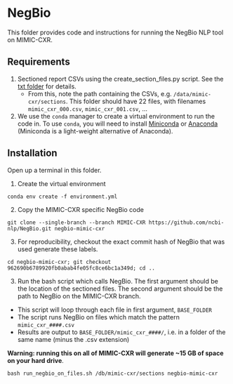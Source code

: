 # NegBio

This folder provides code and instructions for running the NegBio NLP tool on MIMIC-CXR.

## Requirements

1. Sectioned report CSVs using the create_section_files.py script. See the [txt folder](/txt/) for details.
    * From this, note the path containing the CSVs, e.g. `/data/mimic-cxr/sections`. This folder should have 22 files, with filenames `mimic_cxr_000.csv`, `mimic_cxr_001.csv`, ...
2. We use the `conda` manager to create a virtual environment to run the code in. To use `conda`, you will need to install [Miniconda](https://docs.conda.io/en/latest/miniconda.html) or [Anaconda](https://www.anaconda.com/) (Miniconda is a light-weight alternative of Anaconda).

## Installation

Open up a terminal in this folder.

1. Create the virtual environment

`conda env create -f environment.yml`

2. Copy the MIMIC-CXR specific NegBio code

`git clone --single-branch --branch MIMIC-CXR https://github.com/ncbi-nlp/NegBio.git negbio-mimic-cxr`

3. For reproducibility, checkout the exact commit hash of NegBio that was used generate these labels.

`cd negbio-mimic-cxr; git checkout 962690b6789920fb0abab4fe05fc8ce6bc1a349d; cd ..`

3. Run the bash script which calls NegBio. The first argument should be the location of the sectioned files. The second argument should be the path to NegBio on the MIMIC-CXR branch.
  * This script will loop through each file in first argument, `BASE_FOLDER`
  * The script runs NegBio on files which match the pattern `mimic_cxr_####.csv`
  * Results are output to `BASE_FOLDER/mimic_cxr_####/`, i.e. in a folder of the same name (minus the .csv extension)

**Warning: running this on all of MIMIC-CXR will generate ~15 GB of space on your hard drive**.

```
bash run_negbio_on_files.sh /db/mimic-cxr/sections negbio-mimic-cxr
```